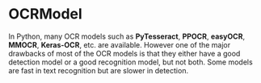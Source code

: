# OCRModel

In Python, many OCR models such as **PyTesseract**, **PPOCR**, **easyOCR**, **MMOCR**, **Keras-OCR**, etc. are available. However one of the major drawbacks of most of the OCR models is that they either have a good detection model or a good recognition model, but not both. Some models are fast in text recognition but are slower in detection.
